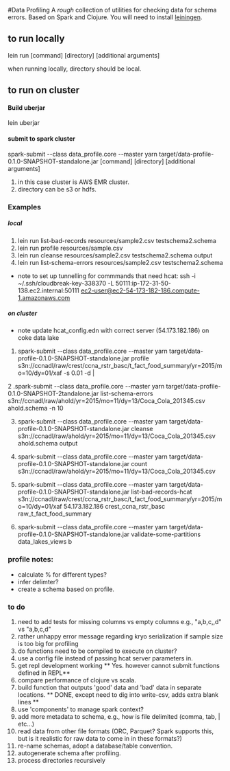 #Data Profiling
A _rough_ collection of utilities for checking data for schema errors. Based on Spark and Clojure.  You will need to install [leiningen](http://leiningen.org/).



## to run locally

lein run [command] [directory] [additional arguments]

when running locally, directory should be local.



## to run on cluster

#### Build uberjar

lein uberjar

#### submit to spark cluster
spark-submit --class data_profile.core --master yarn target/data-profile-0.1.0-SNAPSHOT-standalone.jar [command] [directory] [additional arguments]

1. in this case cluster is AWS EMR cluster.
2. directory can be s3 or hdfs.

### Examples
##### local
1. lein run list-bad-records resources/sample2.csv testschema2.schema
2. lein run profile resources/sample.csv
3. lein run cleanse resources/sample2.csv testschema2.schema output
4. lein run list-schema-errors resources/sample2.csv testschema2.schema

- note to set up tunnelling for commmands that need hcat:
ssh -i ~/.ssh/cloudbreak-key-338370 -L 50111:ip-172-31-50-138.ec2.internal:50111 ec2-user@ec2-54-173-182-186.compute-1.amazonaws.com



##### on cluster

- note update hcat_config.edn with correct server (54.173.182.186) on coke data lake

1. spark-submit --class data_profile.core --master yarn target/data-profile-0.1.0-SNAPSHOT-standalone.jar profile s3n://ccnadl/raw/crest/ccna_rstr_basc/t_fact_food_summary/yr=2015/mo=10/dy=01/xaf -s 0.01 -d \|

2 .spark-submit --class data_profile.core --master yarn target/data-profile-0.1.0-SNAPSHOT-2tandalone.jar list-schema-errors s3n://ccnadl/raw/ahold/yr=2015/mo=11/dy=13/Coca_Cola_201345.csv ahold.schema -n 10

3. spark-submit --class data_profile.core --master yarn target/data-profile-0.1.0-SNAPSHOT-standalone.jar cleanse s3n://ccnadl/raw/ahold/yr=2015/mo=11/dy=13/Coca_Cola_201345.csv ahold.schema output

4. spark-submit --class data_profile.core --master yarn target/data-profile-0.1.0-SNAPSHOT-standalone.jar count  s3n://ccnadl/raw/ahold/yr=2015/mo=11/dy=13/Coca_Cola_201345.csv

5. spark-submit --class data_profile.core --master yarn target/data-profile-0.1.0-SNAPSHOT-standalone.jar list-bad-records-hcat s3n://ccnadl/raw/crest/ccna_rstr_basc/t_fact_food_summary/yr=2015/mo=10/dy=01/xaf  54.173.182.186 crest_ccna_rstr_basc raw_t_fact_food_summary

6. spark-submit --class data_profile.core --master yarn target/data-profile-0.1.0-SNAPSHOT-standalone.jar validate-some-partitions data_lakes_views b

### profile notes:
- calculate % for different types?
- infer delimter?
- create a schema based on profile.



### to do
1. need to add tests for missing columns vs empty columns e.g., "a,b,c,,d" vs "a,b,c,d"
2. rather unhappy error message regarding kryo serialization if sample size is too big for profiling
3. do functions need to be compiled to execute on cluster?
4. use a config file instead of passing hcat server parameters in.
6. get repl development working ** Yes.  however cannot submit functions defined in REPL**
8. compare performance of clojure vs scala.
9. build function that outputs 'good' data and 'bad' data in separate locations. ** DONE, except need to dig into write-csv, adds extra blank lines **
10. use 'components' to manage spark context?
11. add more metadata to schema, e.g., how is file delimited (comma, tab, | etc…)
12. read data from other file formats (ORC, Parquet?  Spark supports this, but is it realistic for raw data to come in in these formats?)
17. re-name schemas, adopt a database/table convention.
18. autogenerate schema after profiling.
19. process directories recursively
